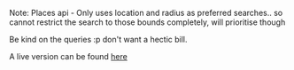 Note:
Places api - Only uses location and radius as preferred searches.. so cannot restrict the search to those bounds completely, will prioritise though

Be kind on the queries :p don't want a hectic bill.

A live version can be found [here](https://thoash-schoolmap.firebaseapp.com)

